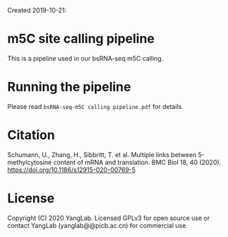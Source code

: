 Created 2019-10-21:
# m5C site calling pipeline
This is a pipeline used in our bsRNA-seq m5C calling.
# Running the pipeline
Please read `bsRNA-seq-m5C calling pipeline.pdf` for details.
# Citation
Schumann, U., Zhang, H., Sibbritt, T. et al. Multiple links between 5-methylcytosine content of mRNA and translation. BMC Biol 18, 40 (2020). https://doi.org/10.1186/s12915-020-00769-5
# License
Copyright (C) 2020 YangLab. Licensed GPLv3 for open source use or contact YangLab (yanglab@@picb.ac.cn) for commercial use.
